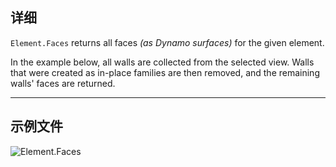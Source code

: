 ## 详细
`Element.Faces` returns all faces _(as Dynamo surfaces)_ for the given element.

In the example below, all walls are collected from the selected view. Walls that were created as in-place families are then removed, and the remaining walls' faces are returned.

___
## 示例文件

![Element.Faces](./Revit.Elements.Element.Faces_img.jpg)
